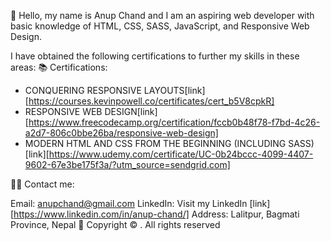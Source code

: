
🚀 Hello, my name is Anup Chand and I am an aspiring web developer with basic knowledge of HTML, CSS, SASS, JavaScript, and Responsive Web Design. 


I have obtained the following certifications to further my skills in these areas:
📚 Certifications:

* CONQUERING RESPONSIVE LAYOUTS[link][https://courses.kevinpowell.co/certificates/cert_b5V8cpkR]
* RESPONSIVE WEB DESIGN[link][https://www.freecodecamp.org/certification/fccb0b48f78-f7bd-4c26-a2d7-806c0bbe26ba/responsive-web-design]
* MODERN HTML AND CSS FROM THE BEGINNING (INCLUDING SASS)[link][https://www.udemy.com/certificate/UC-0b24bccc-4099-4407-9602-67e3be175f3a/?utm_source=sendgrid.com]


👨‍💻 Contact me: 

Email: anupchand@gmail.com
LinkedIn: Visit my LinkedIn [link][https://www.linkedin.com/in/anup-chand/]
Address: Lalitpur, Bagmati Province, Nepal
📜 Copyright © <span id="thisYear"></span>.   All rights reserved

<!---
anupchand/anupchand is a ✨ special ✨ repository because its `README.md` (this file) appears on your GitHub profile.
You can click the Preview link to take a look at your changes.
--->
